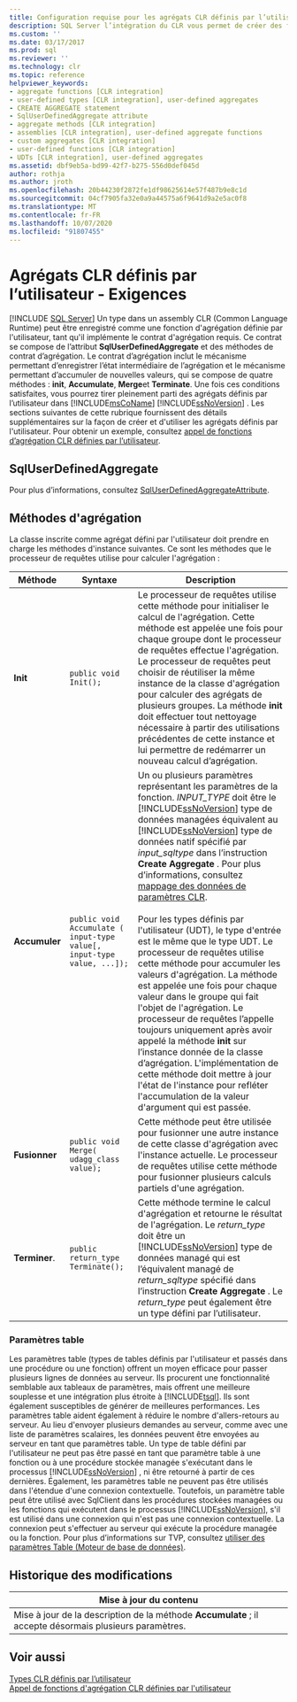 ```yaml
---
title: Configuration requise pour les agrégats CLR définis par l’utilisateur | Microsoft Docs
description: SQL Server l’intégration du CLR vous permet de créer des fonctions d’agrégation personnalisées dans du code managé. Ils doivent implémenter le contrat d’agrégation requis.
ms.custom: ''
ms.date: 03/17/2017
ms.prod: sql
ms.reviewer: ''
ms.technology: clr
ms.topic: reference
helpviewer_keywords:
- aggregate functions [CLR integration]
- user-defined types [CLR integration], user-defined aggregates
- CREATE AGGREGATE statement
- SqlUserDefinedAggregate attribute
- aggregate methods [CLR integration]
- assemblies [CLR integration], user-defined aggregate functions
- custom aggregates [CLR integration]
- user-defined functions [CLR integration]
- UDTs [CLR integration], user-defined aggregates
ms.assetid: dbf9eb5a-bd99-42f7-b275-556d0def045d
author: rothja
ms.author: jroth
ms.openlocfilehash: 20b44230f2872fe1df98625614e57f487b9e8c1d
ms.sourcegitcommit: 04cf7905fa32e0a9a44575a6f9641d9a2e5ac0f8
ms.translationtype: MT
ms.contentlocale: fr-FR
ms.lasthandoff: 10/07/2020
ms.locfileid: "91807455"
---
```

# <a name="clr-user-defined-aggregates---requirements"></a>Agrégats CLR définis par l’utilisateur - Exigences
 [!INCLUDE [SQL Server](../../includes/applies-to-version/sqlserver.md)]
  Un type dans un assembly CLR (Common Language Runtime) peut être enregistré comme une fonction d'agrégation définie par l'utilisateur, tant qu'il implémente le contrat d'agrégation requis. Ce contrat se compose de l’attribut **SqlUserDefinedAggregate** et des méthodes de contrat d’agrégation. Le contrat d’agrégation inclut le mécanisme permettant d’enregistrer l’état intermédiaire de l’agrégation et le mécanisme permettant d’accumuler de nouvelles valeurs, qui se compose de quatre méthodes : **init**, **Accumulate**, **Merge**et **Terminate**. Une fois ces conditions satisfaites, vous pourrez tirer pleinement parti des agrégats définis par l’utilisateur dans [!INCLUDE[msCoName](../../includes/msconame-md.md)] [!INCLUDE[ssNoVersion](../../includes/ssnoversion-md.md)] . Les sections suivantes de cette rubrique fournissent des détails supplémentaires sur la façon de créer et d'utiliser les agrégats définis par l'utilisateur. Pour obtenir un exemple, consultez [appel de fonctions d’agrégation CLR définies par l’utilisateur](../../relational-databases/clr-integration-database-objects-user-defined-functions/clr-user-defined-aggregate-invoking-functions.md).  
  
## <a name="sqluserdefinedaggregate"></a>SqlUserDefinedAggregate  
 Pour plus d’informations, consultez [SqlUserDefinedAggregateAttribute](/dotnet/api/microsoft.sqlserver.server.sqluserdefinedaggregateattribute).  
  
## <a name="aggregation-methods"></a>Méthodes d'agrégation  
 La classe inscrite comme agrégat défini par l'utilisateur doit prendre en charge les méthodes d'instance suivantes. Ce sont les méthodes que le processeur de requêtes utilise pour calculer l'agrégation :  
  
|Méthode|Syntaxe|Description|  
|------------|------------|-----------------|  
|**Init**|`public void Init();`|Le processeur de requêtes utilise cette méthode pour initialiser le calcul de l'agrégation. Cette méthode est appelée une fois pour chaque groupe dont le processeur de requêtes effectue l'agrégation. Le processeur de requêtes peut choisir de réutiliser la même instance de la classe d'agrégation pour calculer des agrégats de plusieurs groupes. La méthode **init** doit effectuer tout nettoyage nécessaire à partir des utilisations précédentes de cette instance et lui permettre de redémarrer un nouveau calcul d’agrégation.|  
|**Accumuler**|`public void Accumulate ( input-type value[, input-type value, ...]);`|Un ou plusieurs paramètres représentant les paramètres de la fonction. *INPUT_TYPE* doit être le [!INCLUDE[ssNoVersion](../../includes/ssnoversion-md.md)] type de données managées équivalent au [!INCLUDE[ssNoVersion](../../includes/ssnoversion-md.md)] type de données natif spécifié par *input_sqltype* dans l’instruction **Create Aggregate** . Pour plus d’informations, consultez [mappage des données de paramètres CLR](../../relational-databases/clr-integration-database-objects-types-net-framework/mapping-clr-parameter-data.md).<br /><br /> Pour les types définis par l'utilisateur (UDT), le type d'entrée est le même que le type UDT. Le processeur de requêtes utilise cette méthode pour accumuler les valeurs d'agrégation. La méthode est appelée une fois pour chaque valeur dans le groupe qui fait l'objet de l'agrégation. Le processeur de requêtes l’appelle toujours uniquement après avoir appelé la méthode **init** sur l’instance donnée de la classe d’agrégation. L'implémentation de cette méthode doit mettre à jour l'état de l'instance pour refléter l'accumulation de la valeur d'argument qui est passée.|  
|**Fusionner**|`public void Merge( udagg_class value);`|Cette méthode peut être utilisée pour fusionner une autre instance de cette classe d'agrégation avec l'instance actuelle. Le processeur de requêtes utilise cette méthode pour fusionner plusieurs calculs partiels d'une agrégation.|  
|**Terminer**.|`public return_type Terminate();`|Cette méthode termine le calcul d'agrégation et retourne le résultat de l'agrégation. Le *return_type* doit être un [!INCLUDE[ssNoVersion](../../includes/ssnoversion-md.md)] type de données managé qui est l’équivalent managé de *return_sqltype* spécifié dans l’instruction **Create Aggregate** . Le *return_type* peut également être un type défini par l’utilisateur.|  
  
### <a name="table-valued-parameters"></a>Paramètres table  
 Les paramètres table (types de tables définis par l'utilisateur et passés dans une procédure ou une fonction) offrent un moyen efficace pour passer plusieurs lignes de données au serveur. Ils procurent une fonctionnalité semblable aux tableaux de paramètres, mais offrent une meilleure souplesse et une intégration plus étroite à [!INCLUDE[tsql](../../includes/tsql-md.md)]. Ils sont également susceptibles de générer de meilleures performances. Les paramètres table aident également à réduire le nombre d'allers-retours au serveur. Au lieu d'envoyer plusieurs demandes au serveur, comme avec une liste de paramètres scalaires, les données peuvent être envoyées au serveur en tant que paramètres table. Un type de table défini par l'utilisateur ne peut pas être passé en tant que paramètre table à une fonction ou à une procédure stockée managée s'exécutant dans le processus [!INCLUDE[ssNoVersion](../../includes/ssnoversion-md.md)] , ni être retourné à partir de ces dernières. Également, les paramètres table ne peuvent pas être utilisés dans l'étendue d'une connexion contextuelle. Toutefois, un paramètre table peut être utilisé avec SqlClient dans les procédures stockées managées ou les fonctions qui exécutent dans le processus [!INCLUDE[ssNoVersion](../../includes/ssnoversion-md.md)], s'il est utilisé dans une connexion qui n'est pas une connexion contextuelle. La connexion peut s'effectuer au serveur qui exécute la procédure managée ou la fonction. Pour plus d’informations sur TVP, consultez [utiliser des paramètres Table &#40;Moteur de base de données&#41;](../../relational-databases/tables/use-table-valued-parameters-database-engine.md).  
  
## <a name="change-history"></a>Historique des modifications  
  
|Mise à jour du contenu|  
|---------------------|  
|Mise à jour de la description de la méthode **Accumulate** ; il accepte désormais plusieurs paramètres.|  
  
## <a name="see-also"></a>Voir aussi  
 [Types CLR définis par l’utilisateur](../../relational-databases/clr-integration-database-objects-user-defined-types/clr-user-defined-types.md)   
 [Appel de fonctions d'agrégation CLR définies par l'utilisateur](../../relational-databases/clr-integration-database-objects-user-defined-functions/clr-user-defined-aggregate-invoking-functions.md)  
  
